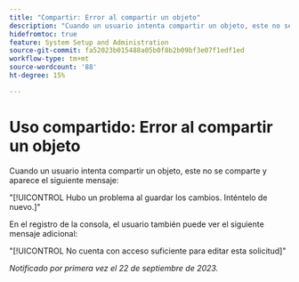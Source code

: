 ```yaml
---
title: "Compartir: Error al compartir un objeto"
description: "Cuando un usuario intenta compartir un objeto, este no se comparte y el usuario ve un mensaje de error."
hidefromtoc: true
feature: System Setup and Administration
source-git-commit: fa52023b015488a05b0f8b2b09bf3e07f1edf1ed
workflow-type: tm+mt
source-wordcount: '88'
ht-degree: 15%

---
```



# Uso compartido: Error al compartir un objeto

Cuando un usuario intenta compartir un objeto, este no se comparte y aparece el siguiente mensaje:

&quot;[!UICONTROL Hubo un problema al guardar los cambios. Inténtelo de nuevo.]&quot;

En el registro de la consola, el usuario también puede ver el siguiente mensaje adicional:

&quot;[!UICONTROL No cuenta con acceso suficiente para editar esta solicitud]&quot;

_Notificado por primera vez el 22 de septiembre de 2023._


